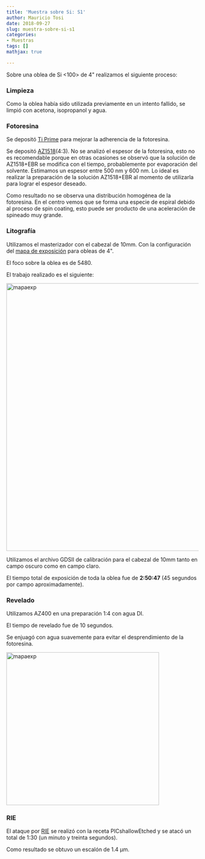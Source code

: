 ```yaml
---
title: 'Muestra sobre Si: S1'
author: Mauricio Tosi
date: 2018-09-27
slug: muestra-sobre-si-s1
categories:
- Muestras
tags: []
mathjax: true

---
```

Sobre una oblea de Si <100> de 4" realizamos el siguiente proceso:

### Limpieza

Como la oblea había sido utilizada previamente en un intento fallido, se limpió con acetona, isopropanol y agua.

### Fotoresina

Se depositó [Ti Prime](/PIClab/recetas/ti-prime) para mejorar la adherencia de la fotoresina.

Se depositó [AZ1518](/PIClab/recetas/az1518)(4:3). No se analizó el espesor de la fotoresina, esto no es recomendable porque en otras ocasiones se observó que la solución de AZ1518+EBR se modifica con el tiempo, probablemente por evaporación del solvente. Estimamos un espesor entre 500 nm y 600 nm. Lo ideal es realizar la preparación de la solución AZ1518+EBR al momento de utilizarla para lograr el espesor deseado.

Como resultado no se observa una distribución homogénea de la fotoresina. En el centro vemos que se forma una especie de espiral debido al proceso de spin coating, esto puede ser producto de una aceleración de spineado muy grande.

### Litografía

Utilizamos el masterizador con el cabezal de 10mm. Con la configuración del [mapa de exposición](/PIClab/recetas/dwl-mapa-exp) para obleas de 4".

El foco sobre la oblea es de 5480.

El trabajo realizado es el siguiente:

<img src="/PIClab/images/muestras/muestra-sobre-si-s1/muestra2_mapa.png" alt="mapaexp" width="700"/>

Utilizamos el archivo GDSII de calibración para el cabezal de 10mm tanto en campo oscuro como en campo claro.

El tiempo total de exposición de toda la oblea fue de **2:50:47** (45 segundos por campo aproximadamente).

### Revelado

Utilizamos AZ400 en una preparación 1:4 con agua DI.

El tiempo de revelado fue de 10 segundos.

Se enjuagó con agua suavemente para evitar el desprendimiento de la fotoresina.

<img src="/PIClab/images/muestras/muestra-sobre-si-s1/CAL_CO_E100_0012.jpg" alt="mapaexp" width="400"/>

### RIE

El ataque por [RIE](/PIClab/equipos/rie) se realizó con la receta PICshallowEtched y se atacó un total de 1:30 (un minuto y treinta segundos).

Como resultado se obtuvo un escalón de 1.4 µm.